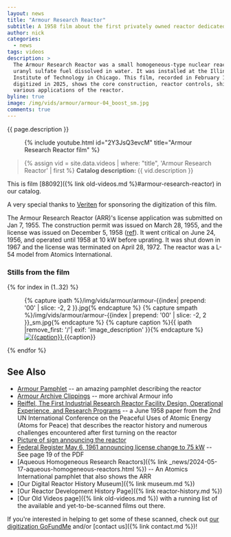 ```yaml
---
layout: news
title: "Armour Research Reactor"
subtitle: A 1958 film about the first privately owned reactor dedicated to industrial research
author: nick
categories:
  - news
tags: videos
description: >
  The Armour Research Reactor was a small homogeneous-type nuclear reactor with
  uranyl sulfate fuel dissolved in water. It was installed at the Illinois
  Institute of Technology in Chicago. This film, recorded in February 1958 and
  digitized in 2025, shows the core construction, reactor controls, shield, and
  various applications of the reactor.
byline: true
image: /img/vids/armour/armour-04_boost_sm.jpg
comments: true
---
```


<div class="row">
<div class="col-md-8" markdown="1">

{{ page.description }}

<figure>
<div class="ratio ratio-16x9"> 
{% include youtube.html id="2Y3JsQ3evcM" title="Armour Research Reactor film" %}
</div>
</figure>

<blockquote class="blockquote">
{% assign vid = site.data.videos | where: "title", 'Armour Research Reactor' | first %} 
<b>Catalog description: </b> {{ vid.description }} 
</blockquote>

This is film [88092]({% link old-videos.md
%}#armour-research-reactor) in our catalog.

A very special thanks to <a href="https://veriten.com">Veriten</a> for
sponsoring the digitization of this film.

The Armour Research Reactor (ARR)'s license application was submitted on Jan 7, 1955. The construction permit was issued on March 28, 1955, and the license was
issued on December 5, 1958 ([ref](https://www.osti.gov/servlets/purl/1364041)).
It went critical on June 24, 1956, and operated until 1958 at 10 kW before
uprating. It was shut down in 1967 and the license was terminated on April 28, 1972. The reactor was a L-54 model from Atomics International.

</div>
</div>

<div class="row">
<div class="col-md-12" markdown="1">

### Stills from the film

<div class="row">
 {% for index in (1..32) %} 
  <div class="col col-3 col-sm-4 col-xs-2 col-md-2 col-lg-2 col-xl-2 p-1">
    <figure class="figure p-0 m-0">
    {% capture ipath %}/img/vids/armour/armour-{{index| prepend: '00' | slice: -2, 2 }}.jpg{% endcapture %}
    {% capture smpath %}/img/vids/armour/armour-{{index | prepend: '00' | slice: -2, 2 }}_sm.jpg{% endcapture %}
    {% capture caption %}{{ ipath |remove_first: '/'| exif: 'image_description' }}{% endcapture %}
     <a
        href="{{ipath}}"
      >
        <img
          src="{{smpath}}"
          class="img-fluid"
          alt="{{caption}}"
        />
      </a>
      <caption>{{caption}}</caption>
    </figure>
  </div>
 {% endfor %}
  </div>
</div>
</div>

<div class="row">
<div class="col-md-8" markdown="1">

## See Also

- [Armour Pamphlet](https://archive.org/details/armour-research-reactor-pamphlet) -- an amazing pamphlet describing
  the reactor
- [Armour Archive Clippings](https://archive.org/details/armour-research-reactor-iit-in-archives) -- more archival Armour info
- [Reiffel, The First Industrial Research Reactor Facility Design, Operational
  Experience, and Research
  Programs](https://babel.hathitrust.org/cgi/pt?id=coo.31924105615128&seq=1) -- a
  June 1958 paper from the 2nd UN International Conference on the Peaceful Uses of
  Atomic Energy (Atoms for Peace) that describes the reactor history and numerous
  challenges encountered after first turning on the reactor
- [Picture of sign announcing the reactor](https://repository.iit.edu/islandora/object/islandora%3A1004684)
- [Federal Register May 6, 1961 announcing license change to 75 kW](https://www.govinfo.gov/content/pkg/FR-1961-05-06/pdf/FR-1961-05-06.pdf) -- See page 19 of the PDF
- [Aqueous Homogeneous Research Reactors]({% link
  _news/2024-05-17-aqueous-homogeneous-reactors.html %}) -- An Atomics International pamphlet that also
  shows the ARR
- [Our Digital Reactor History Museum]({% link museum.md %})
- [Our Reactor Development History Page]({% link reactor-history.md %})
- [Our Old Videos page]({% link old-videos.md %}) with a running list of the
  available and yet-to-be-scanned films out there.

If you're interested in helping to get some of these scanned, check out [our
digitization
GoFundMe](https://www.gofundme.com/f/the-digitization-of-old-nuclear-energy-videos)
and/or [contact us]({% link contact.md %})!

</div>
</div>
